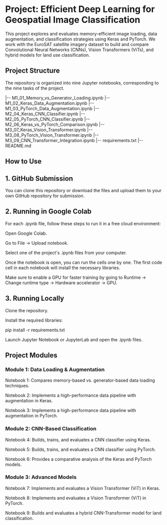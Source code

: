 # Project: Efficient Deep Learning for Geospatial Image Classification
This project explores and evaluates memory-efficient image loading, data augmentation, and classification strategies using Keras and PyTorch. We work with the EuroSAT satellite imagery dataset to build and compare Convolutional Neural Networks (CNNs), Vision Transformers (ViTs), and hybrid models for land use classification.

## Project Structure
The repository is organized into nine Jupyter notebooks, corresponding to the nine tasks of the project.

|-- M1_01_Memory_vs_Generator_Loading.ipynb
|-- M1_02_Keras_Data_Augmentation.ipynb
|-- M1_03_PyTorch_Data_Augmentation.ipynb
|-- M2_04_Keras_CNN_Classifier.ipynb
|-- M2_05_PyTorch_CNN_Classifier.ipynb
|-- M2_06_Keras_vs_PyTorch_Comparison.ipynb
|-- M3_07_Keras_Vision_Transformer.ipynb
|-- M3_08_PyTorch_Vision_Transformer.ipynb
|-- M3_09_CNN_Transformer_Integration.ipynb
|-- requirements.txt
|-- README.md

## How to Use
## 1. GitHub Submission
You can clone this repository or download the files and upload them to your own GitHub repository for submission.

## 2. Running in Google Colab
For each .ipynb file, follow these steps to run it in a free cloud environment:

Open Google Colab.

Go to File -> Upload notebook.

Select one of the project's .ipynb files from your computer.

Once the notebook is open, you can run the cells one by one. The first code cell in each notebook will install the necessary libraries.

Make sure to enable a GPU for faster training by going to Runtime -> Change runtime type -> Hardware accelerator -> GPU.

## 3. Running Locally
Clone the repository.

Install the required libraries:

pip install -r requirements.txt

Launch Jupyter Notebook or JupyterLab and open the .ipynb files.

## Project Modules
### Module 1: Data Loading & Augmentation
Notebook 1: Compares memory-based vs. generator-based data loading techniques.

Notebook 2: Implements a high-performance data pipeline with augmentation in Keras.

Notebook 3: Implements a high-performance data pipeline with augmentation in PyTorch.

### Module 2: CNN-Based Classification
Notebook 4: Builds, trains, and evaluates a CNN classifier using Keras.

Notebook 5: Builds, trains, and evaluates a CNN classifier using PyTorch.

Notebook 6: Provides a comparative analysis of the Keras and PyTorch models.

### Module 3: Advanced Models
Notebook 7: Implements and evaluates a Vision Transformer (ViT) in Keras.

Notebook 8: Implements and evaluates a Vision Transformer (ViT) in PyTorch.

Notebook 9: Builds and evaluates a hybrid CNN-Transformer model for land classification.
